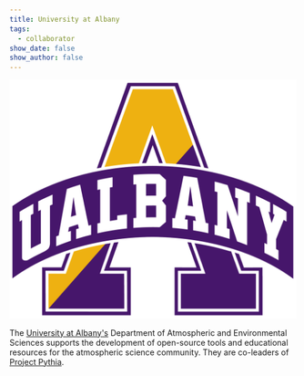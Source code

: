 ```yaml
---
title: University at Albany
tags:
  - collaborator
show_date: false
show_author: false
---
```


![](featured.png)

The [University at Albany's](https://www.albany.edu/) Department of Atmospheric and Environmental Sciences supports the development of open-source tools and educational resources for the atmospheric science community. They are co-leaders of [Project Pythia](../pythia/index.md).